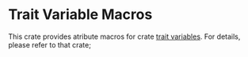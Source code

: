 # Trait Variable Macros

This crate provides atribute macros for crate [trait variables](https://crates.io/crates/trait_variable).
For details, please refer to that crate;
